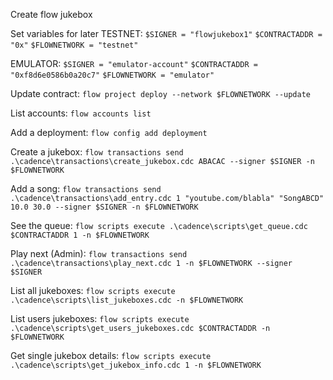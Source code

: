 Create flow jukebox

Set variables for later
TESTNET:
`$SIGNER = "flowjukebox1"`
`$CONTRACTADDR = "0x"`
`$FLOWNETWORK = "testnet"`

EMULATOR:
`$SIGNER = "emulator-account"`
`$CONTRACTADDR = "0xf8d6e0586b0a20c7"`
`$FLOWNETWORK = "emulator"`

Update contract:
`flow project deploy --network $FLOWNETWORK --update `

List accounts:
`flow accounts list`

Add a deployment:
`flow config add deployment`

Create a jukebox:
`flow transactions send .\cadence\transactions\create_jukebox.cdc ABACAC --signer $SIGNER -n $FLOWNETWORK`

Add a song:
`flow transactions send .\cadence\transactions\add_entry.cdc 1 "youtube.com/blabla" "SongABCD" 10.0 30.0 --signer $SIGNER -n $FLOWNETWORK `

See the queue:
`flow scripts execute .\cadence\scripts\get_queue.cdc $CONTRACTADDR 1 -n $FLOWNETWORK`

Play next (Admin):
`flow transactions send .\cadence\transactions\play_next.cdc 1 -n $FLOWNETWORK --signer $SIGNER`

List all jukeboxes:
`flow scripts execute .\cadence\scripts\list_jukeboxes.cdc -n $FLOWNETWORK`

List users jukeboxes:
`flow scripts execute .\cadence\scripts\get_users_jukeboxes.cdc $CONTRACTADDR -n $FLOWNETWORK`


Get single jukebox details:
`flow scripts execute .\cadence\scripts\get_jukebox_info.cdc 1 -n $FLOWNETWORK`